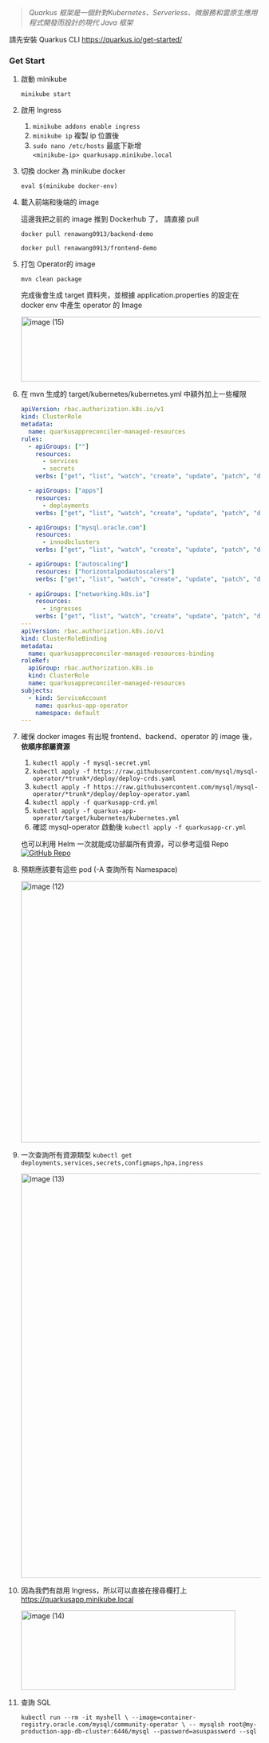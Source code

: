 > *Quarkus 框架是一個針對Kubernetes、Serverless、微服務和雲原生應用程式開發而設計的現代 Java 框架*

請先安裝 Quarkus CLI https://quarkus.io/get-started/

### Get Start
1. 啟動 minikube

    `minikube start`
    
3. 啟用 Ingress  
    1. `minikube addons enable ingress`  
    2. `minikube ip` 複製 ip 位置後  
    3. `sudo nano /etc/hosts` 最底下新增  
        `<minikube-ip> quarkusapp.minikube.local`
        
4. 切換 docker 為 minikube docker 
    
    `eval $(minikube docker-env)`
    
5. 載入前端和後端的 image
    
    這邊我把之前的 image 推到 Dockerhub 了， 請直接 pull
    
    `docker pull renawang0913/backend-demo`
    
    `docker pull renawang0913/frontend-demo`
    
6. 打包 Operator的 image
    
    `mvn clean package`
    
    完成後會生成 target 資料夾，並根據 application.properties 的設定在 docker env 中產生 operator 的 Image
    
    <img width="992" height="130" alt="image (15)" src="https://github.com/user-attachments/assets/25611bb3-7160-4b8a-9c81-afbe616a6c72" />
    
7. 在 mvn 生成的 target/kubernetes/kubernetes.yml 中額外加上一些權限
    
    ```yaml
    apiVersion: rbac.authorization.k8s.io/v1
    kind: ClusterRole
    metadata:
      name: quarkusappreconciler-managed-resources
    rules:
      - apiGroups: [""]
        resources:
          - services
          - secrets
        verbs: ["get", "list", "watch", "create", "update", "patch", "delete"]
    
      - apiGroups: ["apps"]
        resources:
          - deployments
        verbs: ["get", "list", "watch", "create", "update", "patch", "delete"]
    
      - apiGroups: ["mysql.oracle.com"]
        resources:
          - innodbclusters
        verbs: ["get", "list", "watch", "create", "update", "patch", "delete"]
    
      - apiGroups: ["autoscaling"]
        resources: ["horizontalpodautoscalers"]
        verbs: ["get", "list", "watch", "create", "update", "patch", "delete"]
      
      - apiGroups: ["networking.k8s.io"]
        resources: 
          - ingresses
        verbs: ["get", "list", "watch", "create", "update", "patch", "delete"]
    ---
    apiVersion: rbac.authorization.k8s.io/v1
    kind: ClusterRoleBinding
    metadata:
      name: quarkusappreconciler-managed-resources-binding
    roleRef:
      apiGroup: rbac.authorization.k8s.io
      kind: ClusterRole
      name: quarkusappreconciler-managed-resources
    subjects:
      - kind: ServiceAccount
        name: quarkus-app-operator
        namespace: default
    ---
    ```
    
8. 確保 docker images 有出現 frontend、backend、operator 的 image 後，**依順序部屬資源**
    1. `kubectl apply -f mysql-secret.yml`
    2. `kubectl apply -f https://raw.githubusercontent.com/mysql/mysql-operator/*trunk*/deploy/deploy-crds.yaml`
    3. `kubectl apply -f https://raw.githubusercontent.com/mysql/mysql-operator/*trunk*/deploy/deploy-operator.yaml`
    4. `kubectl apply -f quarkusapp-crd.yml`
    5. `kubectl apply -f quarkus-app-operator/target/kubernetes/kubernetes.yml`
    6. 確認 mysql-operator 啟動後 `kubectl apply -f quarkusapp-cr.yml`

    也可以利用 Helm 一次就能成功部屬所有資源，可以參考這個 Repo  
    [![GitHub Repo](https://img.shields.io/badge/GitHub-Fullstack--Operator--Helm--Chart-181717?logo=github)](https://github.com/rena311706015/Fullstack-Operator-Helm-Chart)
    
10. 預期應該要有這些 pod (-A 查詢所有 Namespace)

     <img width="1015" height="523" alt="image (12)" src="https://github.com/user-attachments/assets/99acc86f-a694-45f1-8b4f-0f76b10cdd6d" />
    
11. 一次查詢所有資源類型 `kubectl get deployments,services,secrets,configmaps,hpa,ingress`

    <img width="1556" height="809" alt="image (13)" src="https://github.com/user-attachments/assets/3e978d6a-4fb5-4109-9906-9eeac1aaa99e" />
    
12. 因為我們有啟用 Ingress，所以可以直接在搜尋欄打上 https://quarkusapp.minikube.local
    
    <img width="429" height="159" alt="image (14)" src="https://github.com/user-attachments/assets/f2adc28b-4a12-43cd-860e-3c5e079a6157" />

13. 查詢 SQL 
    
    `kubectl run --rm -it myshell \
    --image=container-registry.oracle.com/mysql/community-operator \
    -- mysqlsh root@my-production-app-db-cluster:6446/mysql --password=asuspassword --sql`
